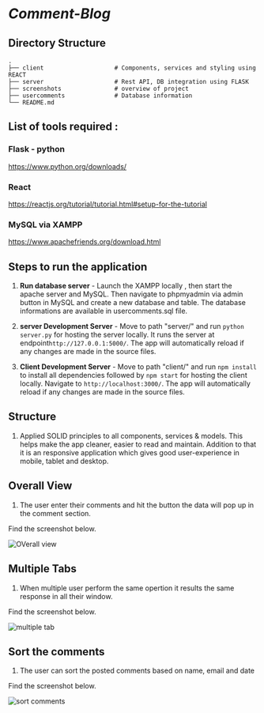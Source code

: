 # *Comment-Blog*

## Directory Structure
    .   
	├── client                    # Components, services and styling using REACT
    ├── server                    # Rest API, DB integration using FLASK 
    ├── screenshots               # overview of project
    ├── usercomments              # Database information
    └── README.md
    

## List of tools required :

### Flask - python

https://www.python.org/downloads/

### React

https://reactjs.org/tutorial/tutorial.html#setup-for-the-tutorial

### MySQL via XAMPP

https://www.apachefriends.org/download.html


## Steps to run the application

1. **Run database server** - Launch the XAMPP locally , then start the apache server and MySQL. Then navigate to phpmyadmin via admin button in MySQL and create a new database and table. The database informations are available in usercomments.sql file.

2. **server Development Server** - Move to path "server/" and run `python server.py` for hosting the server locally. It runs the server at endpoint`http://127.0.0.1:5000/`. The app will automatically reload if any changes are made in the source files.

3. **Client Development Server** - Move to path "client/" and run `npm install` to install all dependencies followed by `npm start` for hosting the client locally. Navigate to `http://localhost:3000/`. The app will automatically reload if any changes are made in the source files.



## Structure

1. Applied SOLID principles to all components, services & models. This helps make the app cleaner, easier to read and maintain. Addition to that it is an responsive application which gives good user-experience in mobile, tablet and desktop.

## Overall View

1. The user enter their comments and hit the button the data will pop up in the comment section.

Find the screenshot below.

![OVerall view](https://github.com/ManushreeMallaraju/live-comment-blog/blob/main/screenshots/blog.PNG)

## Multiple Tabs

1.  When multiple user perform the same opertion it results the same response in all their window.

Find the screenshot below.

![multiple tab](https://github.com/ManushreeMallaraju/live-comment-blog/blob/main/screenshots/multiple_tab.png)

## Sort the comments

1. The user can sort the posted comments based on name, email and date

Find the screenshot below.

![sort comments](https://github.com/ManushreeMallaraju/live-comment-blog/blob/main/screenshots/sort.png)

